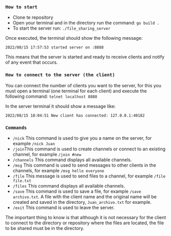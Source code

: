 ### `How to start`
    
- Clone te repository
- Open your terminal and in the directory run the command: `go build . `
- To start the server run: `./file_sharing_server`

Once executed, the terminal should show the following message:
```
2022/08/15 17:57:53 started server on :8888
```
This means that the server is started and ready to receive clients and notify of any event that occurs.

### `How to connect to the server (the client)`

You can connect the number of clients you want to the server, for this you must open a terminal (one terminal for each client) and execute the following command:
`telnet localhost 8888`

In the server terminal it should show a message like:
```
2022/08/15 18:04:51 New client has connected: 127.0.0.1:40182

```
### `Commands`
- `/nick` This command is used to give you a name on the server, for example `/nick Juan`
- `/join`This command is used to create channels or connect to an existing channel, for example `/join #new`
- `/channels` This command displays all available channels.
- `/msg` This command is used to send messages to other clients in the channels, for example `/msg hello everyone`
- `/file` This message is used to send files to a channel, for example `/file file.txt`
- `/files` This command displays all available channels.
- `/save` This command is used to save a file, for example `/save archivo.txt`. A file with the client name and the original name will be created and saved in the directory, `Juan_archivo.txt` for example.
- `/exit` This command is used to leave the server.

The important thing to know is that although it is not necessary for the client to connect to the directory 
or repository where the files are located, the file to be shared must be in the directory.

    

 
